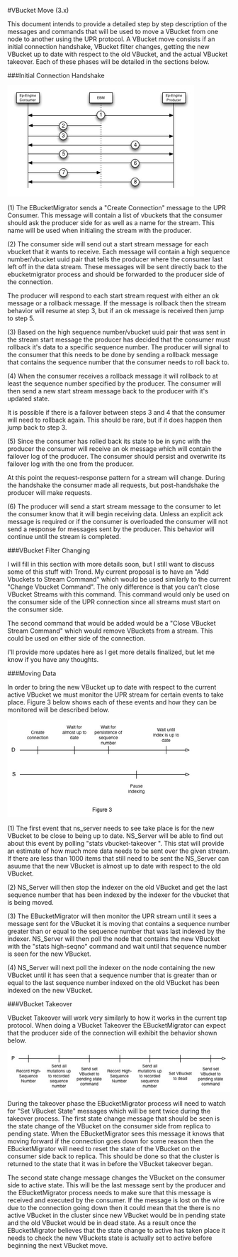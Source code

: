 
#VBucket Move (3.x)

This document intends to provide a detailed step by step description of the messages and commands that will be used to move a VBucket from one node to another using the UPR protocol. A VBucket move consists if an initial connection handshake, VBucket filter changes, getting the new VBucket up to date with respect to the old VBucket, and the actual VBucket takeover. Each of these phases will be detailed in the sections below.

###Initial Connection Handshake

![Figure 2](images/vbucket_move_detailed_figure_1.jpg)

(1) The EBucketMigrator sends a "Create Connection" message to the UPR Consumer. This message will contain a list of vbuckets that the consumer should ask the producer side for as well as a name for the stream. This name will be used when initialing the stream with the producer.

(2) The consumer side will send out a start stream message for each vbucket that it wants to receive. Each message will contain a high sequence number/vbucket uuid pair that tells the producer where the consumer last left off in the data stream. These messages will be sent directly back to the ebucketmigrator process and should be forwarded to the producer side of the connection.

The producer will respond to each start stream request with either an ok message or a rollback message. If the message is rollback then the stream behavior will resume at step 3, but if an ok message is received then jump to step 5.

(3) Based on the high sequence number/vbucket uuid pair that was sent in the stream start message the producer has decided that the consumer must rollback it's data to a specific sequence number. The producer will signal to the consumer that this needs to be done by sending a rollback message that contains the sequence number that the consumer needs to roll back to.

(4) When the consumer receives a rollback message it will rollback to at least the sequence number specified by the producer. The consumer will then send a new start stream message back to the producer with it's updated state.

It is possible if there is a failover between steps 3 and 4 that the consumer will need to rollback again. This should be rare, but if it does happen then jump back to step 3.

(5) Since the consumer has rolled back its state to be in sync with the producer the consumer will receive an ok message which will contain the failover log of the producer. The consumer should persist and overwrite its failover log with the one from the producer.

At this point the request-response pattern for a stream will change. During the handshake the consumer made all requests, but post-handshake the producer will make requests.

(6) The producer will send a start stream message to the consumer to let the consumer know that it will begin receiving data. Unless an explicit ack message is required or if the consumer is overloaded the consumer will not send a response for messages sent by the producer. This behavior will continue until the stream is completed.

###VBucket Filter Changing

I will fill in this section with more details soon, but I still want to discuss some of this stuff with Trond. My current proposal is to have an "Add Vbuckets to Stream Command" which would be used similarly to the current "Change Vbucket Command". The only difference is that you can't close VBucket Streams with this command. This command would only be used on the consumer side of the UPR connection since all streams must start on the consumer side.

The second command that would be added would be a "Close VBucket Stream Command" which would remove VBuckets from a stream. This could be used on either side of the connection.

I'll provide more updates here as I get more details finalized, but let me know if you have any thoughts.

###Moving Data

In order to bring the new VBucket up to date with respect to the current active VBucket we must monitor the UPR stream for certain events to take place. Figure 3 below shows each of these events and how they can be monitored will be described below.

![Figure 2](images/vb_move_figure_4.jpg)

(1) The first event that ns_server needs to see take place is for the new VBucket to be close to being up to date. NS_Server will be able to find out about this event by polling "stats vbucket-takeover <stream name>". This stat will provide an estimate of how much more data needs to be sent over the given stream. If there are less than 1000 items that still need to be sent the NS_Server can asuume that the new VBucket is almost up to date with respect to the old VBucket.

(2) NS_Server will then stop the indexer on the old VBucket and get the last sequence number that has been indexed by the indexer for the vbucket that is being moved.

(3) The EBucketMigrator will then monitor the UPR stream until it sees a message sent for the VBucket it is moving that contains a sequence number greater than or equal to the sequence number that was last indexed by the indexer. NS_Server will then poll the node that contains the new VBucket with the "stats high-seqno" command and wait until that sequence number is seen for the new VBucket.

(4) NS_Server will next poll the indexer on the node containing the new VBucket until it has seen that a sequence number that is greater than or equal to the last sequence number indexed on the old VBucket has been indexed on the new VBucket.

###VBucket Takeover

VBucket Takeover will work very similarly to how it works in the current tap protocol. When doing a VBucket Takeover the EBucketMigrator can expect that the producer side of the connection will exhibit the behavior shown below.

![Figure 2](images/vbucket_move_detailed_figure_2.jpg)

During the takeover phase the EBucketMigrator process will need to watch for "Set VBucket State" messages which will be sent twice during the takeover process. The first state change message that should be seen is the state change of the VBucket on the consumer side from replica to pending state. When the EBucketMigrator sees this message it knows that moving forward if the connection goes down for some reason then the EBucketMigrator will need to reset the state of the VBucket on the consumer side back to replica. This should be done so that the cluster is returned to the state that it was in before the VBucket takeover began.

The second state change message changes the VBucket on the consumer side to active state. This will be the last message sent by the producer and the EBucketMigrator process needs to make sure that this message is received and executed by the consumer. If the message is lost on the wire due to the connection going down then it could mean that the there is no active VBucket in the cluster since new VBucket would be in pending state and the old VBucket would be in dead state. As a result once the EBucketMigrator believes that the state change to active has taken place it needs to check the new VBuckets state is actually set to active before beginning the next VBucket move.
